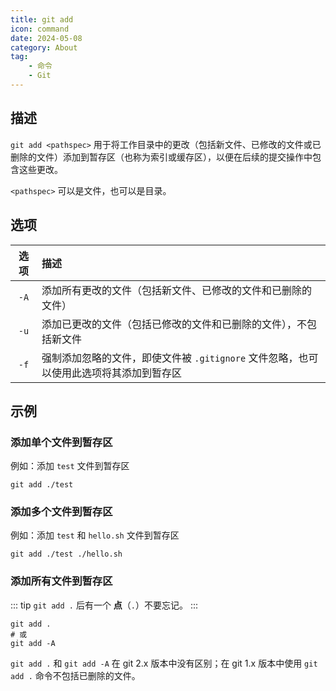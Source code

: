 ```yaml
---
title: git add
icon: command
date: 2024-05-08
category: About
tag:
    - 命令
    - Git
---
```


## 描述

`git add <pathspec>` 用于将工作目录中的更改（包括新文件、已修改的文件或已删除的文件）添加到暂存区（也称为索引或缓存区），以便在后续的提交操作中包含这些更改。

`<pathspec>` 可以是文件，也可以是目录。

## 选项

|  选项  |  描述  |
|  :----:  |  :----  |
|  `-A`  |  添加所有更改的文件（包括新文件、已修改的文件和已删除的文件）  |
|  `-u`  |  添加已更改的文件（包括已修改的文件和已删除的文件），不包括新文件  |
|  `-f`  |  强制添加忽略的文件，即使文件被 `.gitignore` 文件忽略，也可以使用此选项将其添加到暂存区  |

## 示例

### 添加单个文件到暂存区

例如：添加 `test` 文件到暂存区

```shell
git add ./test
```

### 添加多个文件到暂存区

例如：添加 `test` 和 `hello.sh` 文件到暂存区

```shell
git add ./test ./hello.sh
```

### 添加所有文件到暂存区

::: tip
`git add .` 后有一个 **点**（`.`）不要忘记。
:::

```shell
git add .
# 或
git add -A
```

`git add .` 和 `git add -A` 在 git 2.x 版本中没有区别；在 git 1.x 版本中使用 `git add .` 命令不包括已删除的文件。
